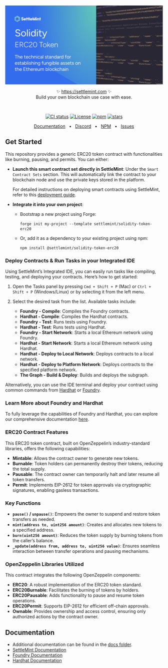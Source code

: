 <p align="center">
  <img src="https://github.com/settlemint/solidity-token-erc20/blob/main/OG_Solidity.jpg" align="center" alt="logo" />
  <p align="center">
    ✨ <a href="https://settlemint.com">https://settlemint.com</a> ✨
    <br/>
    Build your own blockchain use case with ease.
  </p>
</p>
<br/>
<p align="center">
<a href="https://github.com/settlemint/solidity-token-erc20/actions?query=branch%3Amain"><img src="https://github.com/settlemint/solidity-token-erc20/actions/workflows/solidity.yml/badge.svg?event=push&branch=main" alt="CI status" /></a>
<a href="https://fsl.software" rel="nofollow"><img src="https://img.shields.io/npm/l/@settlemint/solidity-token-erc20" alt="License"></a>
<a href="https://www.npmjs.com/package/@settlemint/solidity-token-erc20" rel="nofollow"><img src="https://img.shields.io/npm/dw/@settlemint/solidity-token-erc20" alt="npm"></a>
<a href="https://github.com/settlemint/solidity-token-erc20" rel="nofollow"><img src="https://img.shields.io/github/stars/settlemint/solidity-token-erc20" alt="stars"></a>
</p>

<div align="center">
  <a href="https://console.settlemint.com/documentation/">Documentation</a>
  <span>&nbsp;&nbsp;•&nbsp;&nbsp;</span>
  <a href="https://discord.com/invite/Mt5yqFrey9">Discord</a>
  <span>&nbsp;&nbsp;•&nbsp;&nbsp;</span>
  <a href="https://www.npmjs.com/package/@settlemint/solidity-token-erc20">NPM</a>
  <span>&nbsp;&nbsp;•&nbsp;&nbsp;</span>
  <a href="https://github.com/settlemint/solidity-token-erc20/issues">Issues</a>
  <br />
</div>

## Get Started

This repository provides a generic ERC20 token contract with functionalities like burning, pausing, and permits. You can either:

- **Launch this smart contract set directly in SettleMint**: Under the `Smart Contract Sets` section. This will automatically link the contract to your blockchain node and use the private keys stored in the platform.
  
  For detailed instructions on deploying smart contracts using SettleMint, refer to this [deployment guide](https://console.settlemint.com/documentation/docs/using-platform/add_smart_contract_sets/deploying_a_contract/).

- **Integrate it into your own project**:
  - Bootstrap a new project using Forge:
    ```shell
    forge init my-project --template settlemint/solidity-token-erc20
    ```
  - Or, add it as a dependency to your existing project using npm:
    ```shell
    npm install @settlemint/solidity-token-erc20
    ```
### Deploy Contracts & Run Tasks in your Integrated IDE

Using SettleMint’s Integrated IDE, you can easily run tasks like compiling, testing, and deploying your contracts. Here’s how to get started:

1. Open the Tasks panel by pressing `Cmd + Shift + P` (Mac) or `Ctrl + Shift + P` (Windows/Linux) or by selecting it from the left menu.
2. Select the desired task from the list. Available tasks include:

   - **Foundry - Compile**: Compiles the Foundry contracts.
   - **Hardhat - Compile**: Compiles the Hardhat contracts.
   - **Foundry - Test**: Runs tests using Foundry.
   - **Hardhat - Test**: Runs tests using Hardhat.
   - **Foundry - Start Network**: Starts a local Ethereum network using Foundry.
   - **Hardhat - Start Network**: Starts a local Ethereum network using Hardhat.
   - **Hardhat - Deploy to Local Network**: Deploys contracts to a local network.
   - **Hardhat - Deploy to Platform Network**: Deploys contracts to the specified platform network.
   - **The Graph - Build & Deploy**: Builds and deploys the subgraph.
  
Alternatively, you can use the IDE terminal and deploy your contract using common commands from [Hardhat](https://hardhat.org/ignition/docs/guides/deploy) or [Foundry](https://book.getfoundry.sh/forge/deploying).

### Learn More about Foundry and Hardhat

To fully leverage the capabilities of Foundry and Hardhat, you can explore our comprehensive documentation [here](https://console.settlemint.com/documentation/docs/using-platform/add_smart_contract_sets/smart_contracts/).


### ERC20 Contract Features

This ERC20 token contract, built on OpenZeppelin’s industry-standard libraries, offers the following capabilities:

- **Mintable**: Allows the contract owner to generate new tokens.
- **Burnable**: Token holders can permanently destroy their tokens, reducing the total supply.
- **Pausable**: The contract owner can temporarily halt and later resume all token transfers.
- **Permit**: Implements EIP-2612 for token approvals via cryptographic signatures, enabling gasless transactions.

### Key Functions

- **`pause()` / `unpause()`**: Empowers the owner to suspend and restore token transfers as needed.
- **`mint(address to, uint256 amount)`**: Creates and allocates new tokens to a specified address.
- **`burn(uint256 amount)`**: Reduces the token supply by burning tokens from the caller’s balance.
- **`_update(address from, address to, uint256 value)`**: Ensures seamless interaction between transfer operations and pausing mechanisms.

### OpenZeppelin Libraries Utilized

This contract integrates the following OpenZeppelin components:

- **ERC20**: A robust implementation of the ERC20 token standard.
- **ERC20Burnable**: Facilitates the burning of tokens by holders.
- **ERC20Pausable**: Adds functionality to pause and resume token operations.
- **ERC20Permit**: Supports EIP-2612 for efficient off-chain approvals.
- **Ownable**: Provides ownership and access control, ensuring only authorized actions by the contract owner.


## Documentation

- Additional documentation can be found in the [docs folder](./docs).
- [SettleMint Documentation](https://console.settlemint.com/documentation/docs/using-platform/integrated-development-environment/)
- [Foundry Documentation](https://book.getfoundry.sh/)
- [Hardhat Documentation](https://hardhat.org/hardhat-runner/docs/getting-started)
